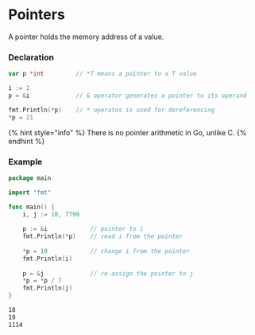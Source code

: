 # Pointers

A pointer holds the memory address of a value.

### Declaration

```go
var p *int         // *T means a pointer to a T value

i := 2
p = &i             // & operator generates a pointer to its operand

fmt.Println(*p)    // * operatos is used for dereferencing
*p = 21
```

{% hint style="info" %}
There is no pointer arithmetic in Go, unlike C.
{% endhint %}

### Example

```go
package main

import "fmt"

func main() {
    i, j := 18, 7799
    
    p := &i            // pointer to i
    fmt.Println(*p)    // read i from the pointer
    
    *p = 19            // change i from the pointer
    fmt.Println(i)
    
    p = &j             // re-assign the pointer to j
    *p = *p / 7
    fmt.Println(j)
}
```

```bash
18
19
1114
```

